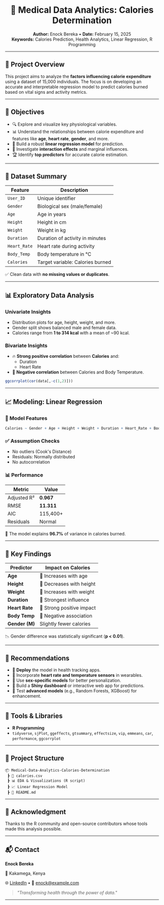 
<h1 align="center">🧬 Medical Data Analytics: Calories Determination</h1>

<p align="center">
  <b>Author:</b> Enock Bereka • <b>Date:</b> February 15, 2025  <br>
  <b>Keywords:</b> Calories Prediction, Health Analytics, Linear Regression, R Programming
</p>

---

## 📌 Project Overview

This project aims to analyze the **factors influencing calorie expenditure** using a dataset of 15,000 individuals. The focus is on developing an accurate and interpretable regression model to predict calories burned based on vital signs and activity metrics.

---

## 🎯 Objectives

- 🔍 Explore and visualize key physiological variables.
- 📊 Understand the relationships between calorie expenditure and features like **age**, **heart rate**, **gender**, and more.
- 🧠 Build a robust **linear regression model** for prediction.
- 🧩 Investigate **interaction effects** and marginal influences.
- 🏆 Identify **top predictors** for accurate calorie estimation.

---

## 🧪 Dataset Summary

| Feature       | Description                         |
|---------------|-------------------------------------|
| `User_ID`     | Unique identifier                   |
| `Gender`      | Biological sex (male/female)        |
| `Age`         | Age in years                        |
| `Height`      | Height in cm                        |
| `Weight`      | Weight in kg                        |
| `Duration`    | Duration of activity in minutes     |
| `Heart_Rate`  | Heart rate during activity          |
| `Body_Temp`   | Body temperature in °C              |
| `Calories`    | Target variable: Calories burned    |

✅ Clean data with **no missing values or duplicates**.

---

## 📊 Exploratory Data Analysis

### Univariate Insights

- Distribution plots for age, height, weight, and more.
- Gender split shows balanced male and female data.
- Calories range from **1 to 314 kcal** with a mean of ~90 kcal.

### Bivariate Insights

- 🔥 **Strong positive correlation** between **Calories** and:
  - Duration
  - Heart Rate
- 🧊 **Negative correlation** between Calories and Body Temperature.

```r
ggcorrplot(cor(data[,-c(1,2)]))
```

---

## 📈 Modeling: Linear Regression

### 🔧 Model Features

```r
Calories ~ Gender + Age + Height + Weight + Duration + Heart_Rate + Body_Temp
```

### ✅ Assumption Checks

- No outliers (Cook's Distance)
- Residuals: Normally distributed
- No autocorrelation

### 📊 Performance

| Metric        | Value    |
|---------------|----------|
| Adjusted R²   | **0.967** |
| RMSE          | **11.311** |
| AIC           | 115,400+  |
| Residuals     | Normal    |

🎯 The model explains **96.7%** of variance in calories burned.

---

## 📌 Key Findings

| Predictor       | Impact on Calories        |
|-----------------|---------------------------|
| **Age**         | 🔼 Increases with age       |
| **Height**      | 🔽 Decreases with height    |
| **Weight**      | 🔼 Increases with weight    |
| **Duration**    | 🔼 Strongest influence      |
| **Heart Rate**  | 🔼 Strong positive impact   |
| **Body Temp**   | 🔽 Negative association     |
| **Gender (M)**  | Slightly fewer calories    |

📉 Gender difference was statistically significant (**p < 0.01**).

---

## 📌 Recommendations

- 🔁 **Deploy** the model in health tracking apps.
- 💓 Incorporate **heart rate and temperature sensors** in wearables.
- 🧠 Use **sex-specific models** for better personalization.
- 📲 Build a **Shiny dashboard** or interactive web app for predictions.
- 🚀 Test **advanced models** (e.g., Random Forests, XGBoost) for enhancement.

---

## 💼 Tools & Libraries

- **R Programming**
- `tidyverse`, `sjPlot`, `ggeffects`, `gtsummary`, `effectsize`, `vip`, `emmeans`, `car`, `performance`, `ggcorrplot`

---

## 📂 Project Structure

```
📦 Medical-Data-Analytics-Calories-Determination
 ┣ 📜 calories.csv
 ┣ 📊 EDA & Visualizations (R script)
 ┣ 📈 Linear Regression Model
 ┣ 📄 README.md
```

---

## 🙌 Acknowledgment

Thanks to the R community and open-source contributors whose tools made this analysis possible.

---

## 📬 Contact

**Enock Bereka**  

📍 Kakamega, Kenya  

🌐 [LinkedIn](https://www.linkedin.com/in/enock-bereka) • 📧 enock@example.com

> _"Transforming health through the power of data."_

---
